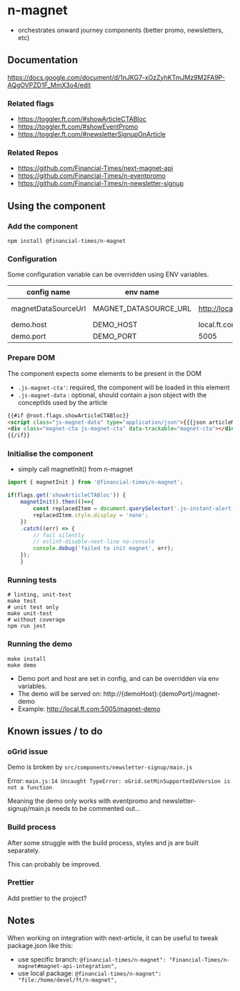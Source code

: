 # n-magnet
- orchestrates onward journey components (better promo, newsletters, etc)

## Documentation
https://docs.google.com/document/d/1nJKG7-xOzZyhKTmJMz9M2FA9P-AQgOVPZD1F_MmX3o4/edit
### Related flags 
- https://toggler.ft.com/#showArticleCTABloc
- https://toggler.ft.com/#showEventPromo
- https://toggler.ft.com/#newsletterSignupOnArticle
### Related Repos
- https://github.com/Financial-Times/next-magnet-api
- https://github.com/Financial-Times/n-eventpromo
- https://github.com/Financial-Times/n-newsletter-signup

## Using the component
### Add the component
`npm install @financial-times/n-magnet`
### Configuration
Some configuration variable can be overridden using ENV variables.

|config name|env name|example|desc|
|---|---|---|---|
|magnetDataSourceUrl|MAGNET_DATASOURCE_URL|http://local.ft.com/magnet/api|api endpoint|
|demo.host|DEMO_HOST|local.ft.com||
|demo.port|DEMO_PORT|5005||

### Prepare DOM
The component expects some elements to be present in the DOM
- `.js-magnet-cta'`: required, the component will be loaded in this element
- `.js-magnet-data` : optional, should contain a json object with the conceptIds used by the article
```html
{{#if @root.flags.showArticleCTABloc}}
<script class="js-magnet-data" type="application/json">{{{json articleMainConcepts}}}</script>
<div class="magnet-cta js-magnet-cta" data-trackable="magnet-cta"></div>
{{/if}}
```
### Initialise the component
- simply call magnetInit() from n-magnet
```javascript
import { magnetInit } from '@financial-times/n-magnet';

if(flags.get('showArticleCTABloc')) {
    magnetInit().then(()=>{
        const replacedItem = document.querySelector('.js-instant-alert-cta');
        replacedItem.style.display = 'none';
    })
    .catch((err) => {
        // fail silently
        // eslint-disable-next-line no-console
        console.debug('failed to init magnet', err);
    });
    }
```
### Running tests
```jshelllanguage
# linting, unit-test
make test
# unit test only
make unit-test
# without coverage
npm run jest 
```
### Running the demo
```
make install
make demo
```
- Demo port and host are set in config, and can be overridden via env variables.
- The demo will be served on: http://{demoHost}:{demoPort}/magnet-demo
- Example: http://local.ft.com:5005/magnet-demo

## Known issues / to do
### oGrid issue
Demo is broken by `src/components/newsletter-signup/main.js`

Error: ```main.js:14 Uncaught TypeError: oGrid.setMinSupportedIeVersion is not a function```

Meaning the demo only works with eventpromo and newsletter-signup/main.js needs to be commented out...

### Build process
After some struggle with the build process, styles and js are built separately.

This can probably be improved.

### Prettier
Add prettier to the project?

## Notes
When working on integration with next-article, it can be useful to tweak package.json like this:
- use specific branch: `@financial-times/n-magnet": "Financial-Times/n-magnet#magnet-api-integration",`
- use local package: `@financial-times/n-magnet": "file:/home/devel/ft/n-magnet",`
